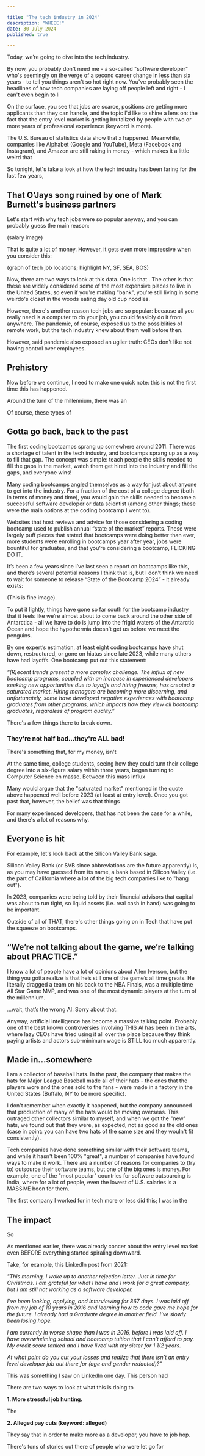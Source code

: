 ```yaml
---

title: "The tech industry in 2024"
description: "WHEEE!"
date: 30 July 2024
published: true

---
```


Today, we’re going to dive into the tech industry.

By now, you probably don't need me - a so-called "software developer" who's seemingly on the verge of a second career change in less than six years - to tell you things aren't so hot right now. You've probably seen the headlines of how tech companies are laying off people left and right - I can't even begin to li

On the surface, you see that jobs are scarce, positions are getting more applicants than they can handle, and the topic I'd like to shine a lens on: the fact that the entry level market is getting brutalized by people with two or more years of professional experience (keyword is more).

The U.S. Bureau of statistics data show that x happened. Meanwhile, companies like Alphabet (Google and YouTube), Meta (Facebook and Instagram), and Amazon are still raking in money - which makes it a little weird that 

So tonight, let's take a look at how the tech industry has been faring for the last few years, 

## That O'Jays song ruined by one of Mark Burnett's business partners

Let's start with why tech jobs were so popular anyway, and you can probably guess the main reason:

(salary image)

That is quite a lot of money. However, it gets even more impressive when you consider this:

(graph of tech job locations; highlight NY, SF, SEA, BOS)

Now, there are two ways to look at this data. One is that . The other is that these are widely considered some of the most expensive places to live in the United States, so even if you're making "bank", you're still living in some weirdo's closet in the woods eating day old cup noodles.

However, there's another reason tech jobs are so popular: because all you really need is a computer to do your job, you could feasibly do it from anywhere. The pandemic, of course, exposed us to the possiblities of remote work, but the tech industry knew about them well before then.

However, said pandemic also exposed an uglier truth: CEOs don't like not having control over employees. 

## Prehistory

Now before we continue, I need to make one quick note: this is not the first time this has happened.

Around the turn of the millennium, there was an 

Of course, these types of 

## Gotta go back, back to the past

The first coding bootcamps sprang up somewhere around 2011. There was a shortage of talent in the tech industry, and bootcamps sprang up as a way to fill that gap. The concept was simple: teach people the skills needed to fill the gaps in the market, watch them get hired into the industry and fill the gaps, and everyone wins! 

Many coding bootcamps angled themselves as a way for just about anyone to get into the industry. For a fraction of the cost of a college degree (both in terms of money and time), you would gain the skills needed to become a successful software developer or data scientist (among other things; these were the main options at the coding bootcamp I went to).

Websites that host reviews and advice for those considering a coding bootcamp used to publish annual “state of the market” reports. These were largely puff pieces that stated that bootcamps were doing better than ever, more students were enrolling in bootcamps year after year, jobs were bountiful for graduates, and that you’re considering a bootcamp, FLICKING DO IT. 

It’s been a few years since I’ve last seen a report on bootcamps like this, and there’s several potential reasons I think that is, but I don’t think we need to wait for someone to release “State of the Bootcamp 2024” - it already exists:

(This is fine image).

To put it lightly, things have gone so far south for the bootcamp industry that it feels like we’re almost about to come back around the other side of Antarctica - all we have to do is jump into the frigid waters of the Antarctic Ocean and hope the hypothermia doesn't get us before we meet the penguins.

By one expert’s estimation, at least eight coding bootcamps have shut down, restructured, or gone on hiatus since late 2023, while many others have had layoffs. One bootcamp put out this statement:

*“(R)ecent trends present a more complex challenge. The influx of new bootcamp programs, coupled with an increase in experienced developers seeking new opportunities due to layoffs and hiring freezes, has created a saturated market. Hiring managers are becoming more discerning, and unfortunately, some have developed negative experiences with bootcamp graduates from other programs, which impacts how they view all bootcamp graduates, regardless of program quality.”*

There's a few things there to break down.

### They're not half bad...they're ALL bad!

There's something that, for my money, isn't 

At the same time, college students, seeing how they could turn their college degree into a six-figure salary within three years, began turning to Computer Science en masse. Between this mass influx 

Many would argue that the "saturated market" mentioned in the quote above happened well before 2023 (at least at entry level). Once you got past that, however, the belief was that things

For many experienced developers, that has not been the case for a while, and there's a lot of reasons why.

## Everyone is hit

For example, let's look back at the Silicon Valley Bank saga.

Silicon Valley Bank (or SVB since abbreviations are the future apparently) is, as you may have guessed from its name, a bank based in Silicon Valley (i.e. the part of California where a lot of the big tech companies like to "hang out").

In 2023, companies were being told by their financial advisors that capital was about to run tight, so liquid assets (i.e. real cash in hand) was going to be important.

Outside of all of THAT, there's other things going on in Tech that have put the squeeze on bootcamps.

## “We’re not talking about the game, we’re talking about PRACTICE.”
I know a lot of people have a lot of opinions about Allen Iverson, but the thing you gotta realize is that he’s still one of the game’s all time greats. He literally dragged a team on his back to the NBA Finals, was a multiple time All Star Game MVP, and was one of the most dynamic players at the turn of the millennium.

…wait, that’s the wrong AI. Sorry about that.

Anyway, artificial intelligence has become a massive talking point. Probably one of the best known controversies involving THIS AI has been in the arts, where lazy CEOs have tried using it all over the place because they think paying artists and actors sub-minimum wage is STILL too much apparently.

## Made in...somewhere

I am a collector of baseball hats. In the past, the company that makes the hats for Major League Baseball made all of their hats - the ones that the players wore and the ones sold to the fans - were made in a factory in the United States (Buffalo, NY to be more specific).

I don't remember when exactly it happened, but the company announced that production of many of the hats would be moving overseas. This outraged other collectors similar to myself, and when we got the "new" hats, we found out that they were, as expected, not as good as the old ones (case in point: you can have two hats of the same size and they wouln't fit consistently).

Tech companies have done something similar with their software teams, and while it hasn't been 100% "great", a number of companies have found ways to make it work. There are a number of reasons for companies to (try to) outsource their software teams, but one of the big ones is money. For example, one of the "most popular" countries for software outsourcing is India, where for a lot of people, even the lowest of U.S. salaries is a MASSIVE boon for them. 

The first company I worked for in tech more or less did this; I was in the 

## The impact

So 

As mentioned earlier, there was already concer about the entry level market even BEFORE everything started spiraling downward.

Take, for example, this LinkedIn post from 2021:

*"This morning, I woke up to another rejection letter. Just in time for Christmas. I am grateful for what I have and I work for a great company, but I am still not working as a software developer.*

*I’ve been looking, applying, and interviewing for 867 days. I was laid off from my job of 10 years in 2016 and learning how to code gave me hope for the future. I already had a Graduate degree in another field. I’ve slowly been losing hope.*

*I am currently in worse shape than I was in 2016, before I was laid off. I have overwhelming school and bootcamp tuition that I can’t afford to pay. My credit score tanked and I have lived with my sister for 1 1/2 years.*

*At what point do you cut your losses and realize that there isn’t an entry level developer job out there for (age and gender redacted)?"*

This was something I saw on LinkedIn one day. This person had 

There are two ways to look at what this is doing to 

**1. More stressful job hunting.**

The 

**2. Alleged pay cuts (keyword: alleged)**

They say that in order to make more as a developer, you have to job hop. 

There's tons of stories out there of people who were let go for 